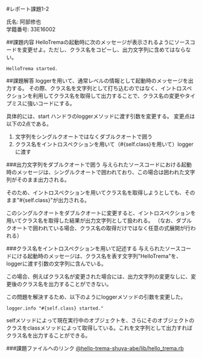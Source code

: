 #レポート課題1-2

氏名: 阿部修也  
学籍番号: 33E16002

##課題内容
HelloTremaの起動時に次のメッセージが表示されるようにソースコードを変更せよ。ただし、クラス名をコピーし、出力文字列に含めてはならない。

```
HelloTrema started.
```

##課題解答
loggerを用いて、通常レベルの情報として起動時のメッセージを出力する。
その際、クラス名を文字列として打ち込むのではなく、イントロスペクションを利用してクラス名を取得して出力することで、クラス名の変更やタイプミスに強いコードにする。

具体的には、start ハンドラのloggerメソッドに渡す引数を変更する。
変更点は以下の2点である。

1. 文字列をシングルクオートではなくダブルクオートで囲う
2. クラス名をイントロスペクションを用いて（#{self.class}を用いて）loggerに渡す

###出力文字列をダブルクオートで囲う
与えられたソースコードにおける起動時のメッセージは、シングルクオートで囲われており、この場合は囲われた文字列がそのまま出力される。

そのため、イントロスペクションを用いてクラス名を取得しようとしても、そのまま"#{self.class}"が出力される。

このシングルクオートをダブルクオートに変更すると、イントロスペクションを用いてクラス名を取得した結果が出力文字列として扱われる。
（なお、ダブルクオートで囲われている場合、クラス名の取得だけではなく任意の式展開が行われる）

###クラス名をイントロスペクションを用いて記述する
与えられたソースコードにける起動時のメッセージは、クラス名を表す文字列"HelloTrema"を、loggerに渡す引数の文字列に含んでいる。

この場合、例えばクラス名が変更された場合には、出力文字列の変更なしに、変更後のクラス名を出力することができない。

この問題を解決するため、以下のようにloggerメソッドの引数を変更した。

```
logger.info "#{self.class} started."
```

selfメソッドによって現在実行中のオブジェクトを、さらにそのオブジェクトのクラスをclassメソッドによって取得している。これを文字列として出力すればクラス名を出力することができる。

###課題ファイルへのリンク
[@hello-trema-shuya-abe/lib/hello_trema.rb](https://github.com/handai-trema/hello-trema-shuya-abe/blob/master/lib/hello_trema.rb)

